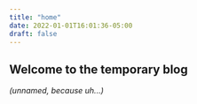 ```yaml
---
title: "home"
date: 2022-01-01T16:01:36-05:00
draft: false
---
```


## Welcome to the temporary blog 
*(unnamed, because uh...)*

